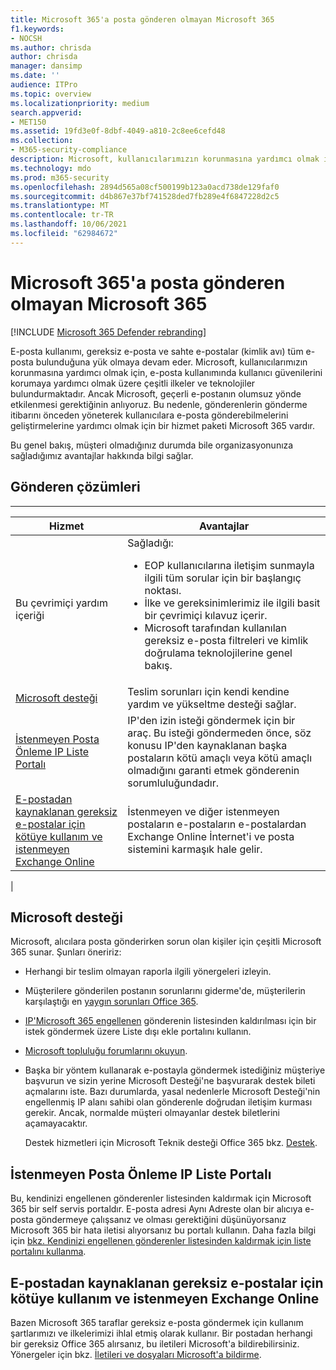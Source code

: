 ```yaml
---
title: Microsoft 365'a posta gönderen olmayan Microsoft 365
f1.keywords:
- NOCSH
ms.author: chrisda
author: chrisda
manager: dansimp
ms.date: ''
audience: ITPro
ms.topic: overview
ms.localizationpriority: medium
search.appverid:
- MET150
ms.assetid: 19fd3e0f-8dbf-4049-a810-2c8ee6cefd48
ms.collection:
- M365-security-compliance
description: Microsoft, kullanıcılarımızın korunmasına yardımcı olmak için, e-posta kullanımında kullanıcı güvenilerini korumaya yardımcı olmak üzere çeşitli ilkeler ve teknolojiler bu ilkeleri ve teknolojileri benimser.
ms.technology: mdo
ms.prod: m365-security
ms.openlocfilehash: 2894d565a08cf500199b123a0acd738de129faf0
ms.sourcegitcommit: d4b867e37bf741528ded7fb289e4f6847228d2c5
ms.translationtype: MT
ms.contentlocale: tr-TR
ms.lasthandoff: 10/06/2021
ms.locfileid: "62984672"
---
```

# <a name="services-for-non-customers-sending-mail-to-microsoft-365"></a>Microsoft 365'a posta gönderen olmayan Microsoft 365

[!INCLUDE [Microsoft 365 Defender rebranding](../includes/microsoft-defender-for-office.md)]


E-posta kullanımı, gereksiz e-posta ve sahte e-postalar (kimlik avı) tüm e-posta bulunduğuna yük olmaya devam eder. Microsoft, kullanıcılarımızın korunmasına yardımcı olmak için, e-posta kullanımında kullanıcı güvenilerini korumaya yardımcı olmak üzere çeşitli ilkeler ve teknolojiler bulundurmaktadır. Ancak Microsoft, geçerli e-postanın olumsuz yönde etkilenmesi gerektiğinin anlıyoruz. Bu nedenle, gönderenlerin gönderme itibarını önceden yöneterek kullanıcılara e-posta gönderebilmelerini geliştirmelerine yardımcı olmak için bir hizmet paketi Microsoft 365 vardır.

Bu genel bakış, müşteri olmadığınız durumda bile organizasyonunıza sağladığımız avantajlar hakkında bilgi sağlar.

## <a name="sender-solutions"></a>Gönderen çözümleri

****

|Hizmet|Avantajlar|
|---|---|
|Bu çevrimiçi yardım içeriği|Sağladığı: <ul><li>EOP kullanıcılarına iletişim sunmayla ilgili tüm sorular için bir başlangıç noktası.</li><li>İlke ve gereksinimlerimiz ile ilgili basit bir çevrimiçi kılavuz içerir.</li><li>Microsoft tarafından kullanılan gereksiz e-posta filtreleri ve kimlik doğrulama teknolojilerine genel bakış.</li><ul>|
|[Microsoft desteği](#microsoft-support)|Teslim sorunları için kendi kendine yardım ve yükseltme desteği sağlar.|
|[İstenmeyen Posta Önleme IP Liste Portalı](#anti-spam-ip-delist-portal)|IP'den izin isteği göndermek için bir araç. Bu isteği göndermeden önce, söz konusu IP'den kaynaklanan başka postaların kötü amaçlı veya kötü amaçlı olmadığını garanti etmek gönderenin sorumluluğundadır.|
|[E-postadan kaynaklanan gereksiz e-postalar için kötüye kullanım ve istenmeyen Exchange Online](#abuse-and-spam-reporting-for-junk-email-originating-from-exchange-online)|İstenmeyen ve diğer istenmeyen postaların e-postaların e-postalardan Exchange Online İnternet'i ve posta sistemini karmaşık hale gelir.|
|

## <a name="microsoft-support"></a>Microsoft desteği

Microsoft, alıcılara posta gönderirken sorun olan kişiler için çeşitli Microsoft 365 sunar. Şunları öneririz:

- Herhangi bir teslim olmayan raporla ilgili yönergeleri izleyin.

- Müşterilere gönderilen postanın sorunlarını giderme'de, müşterilerin karşılaştığı en [yaygın sorunları Office 365](troubleshooting-mail-sent-to-office-365.md).

- [IP'Microsoft 365 engellenen](https://sender.office.com) gönderenin listesinden kaldırılması için bir istek göndermek üzere Liste dışı ekle portalını kullanın.

- [Microsoft topluluğu forumlarını okuyun](https://community.office365.com/f/).

- Başka bir yöntem kullanarak e-postayla göndermek istediğiniz müşteriye başvurun ve sizin yerine Microsoft Desteği'ne başvurarak destek bileti açmalarını iste. Bazı durumlarda, yasal nedenlerle Microsoft Desteği'nin engellenmiş IP alanı sahibi olan gönderenle doğrudan iletişim kurması gerekir. Ancak, normalde müşteri olmayanlar destek biletlerini açamayacaktır.

  Destek hizmetleri için Microsoft Teknik desteği Office 365 bkz. [Destek](/office365/servicedescriptions/office-365-platform-service-description/support).

## <a name="anti-spam-ip-delist-portal"></a>İstenmeyen Posta Önleme IP Liste Portalı

Bu, kendinizi engellenen gönderenler listesinden kaldırmak için Microsoft 365 bir self servis portaldır. E-posta adresi Aynı Adreste olan bir alıcıya e-posta göndermeye çalışsanız ve olması gerektiğini düşünüyorsanız Microsoft 365 bir hata iletisi alıyorsanız bu portalı kullanın. Daha fazla bilgi için [bkz. Kendinizi engellenen gönderenler listesinden kaldırmak için liste portalını kullanma](use-the-delist-portal-to-remove-yourself-from-the-office-365-blocked-senders-lis.md).

## <a name="abuse-and-spam-reporting-for-junk-email-originating-from-exchange-online"></a>E-postadan kaynaklanan gereksiz e-postalar için kötüye kullanım ve istenmeyen Exchange Online

Bazen Microsoft 365 taraflar gereksiz e-posta göndermek için kullanım şartlarımızı ve ilkelerimizi ihlal etmiş olarak kullanır. Bir postadan herhangi bir gereksiz Office 365 alırsanız, bu iletileri Microsoft'a bildirebilirsiniz. Yönergeler için bkz. [İletileri ve dosyaları Microsoft'a bildirme](report-junk-email-messages-to-microsoft.md).